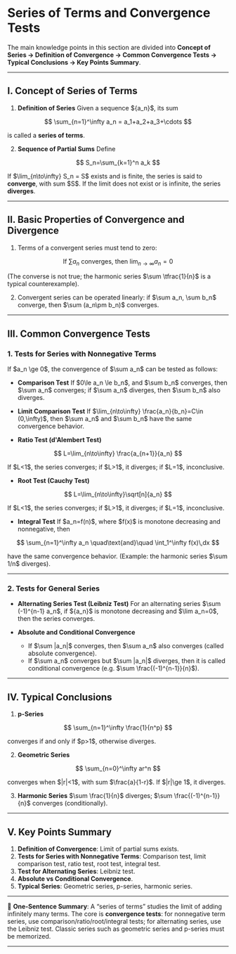 
# Series of Terms and Convergence Tests

The main knowledge points in this section are divided into **Concept of Series → Definition of Convergence → Common Convergence Tests → Typical Conclusions → Key Points Summary**.

---

## I. Concept of Series of Terms

1. **Definition of Series**
   Given a sequence \${a\_n}\$, its sum

$$
\sum_{n=1}^\infty a_n = a_1+a_2+a_3+\cdots
$$

is called a **series of terms**.

2. **Sequence of Partial Sums**
   Define

$$
S_n=\sum_{k=1}^n a_k
$$

If \$\lim\_{n\to\infty} S\_n = S\$ exists and is finite, the series is said to **converge**, with sum \$S\$.
If the limit does not exist or is infinite, the series **diverges**.

---

## II. Basic Properties of Convergence and Divergence

1. Terms of a convergent series must tend to zero:

$$
\text{If }\sum a_n \text{ converges, then } \lim_{n\to\infty} a_n = 0
$$

(The converse is not true; the harmonic series \$\sum \tfrac{1}{n}\$ is a typical counterexample).

2. Convergent series can be operated linearly: if \$\sum a\_n, \sum b\_n\$ converge, then
   \$\sum (a\_n\pm b\_n)\$ converges.

---

## III. Common Convergence Tests

### 1. Tests for Series with Nonnegative Terms

If \$a\_n \ge 0\$, the convergence of \$\sum a\_n\$ can be tested as follows:

* **Comparison Test**
  If \$0\le a\_n \le b\_n\$, and \$\sum b\_n\$ converges, then \$\sum a\_n\$ converges;
  if \$\sum a\_n\$ diverges, then \$\sum b\_n\$ also diverges.

* **Limit Comparison Test**
  If \$\lim\_{n\to\infty} \frac{a\_n}{b\_n}=C\in (0,\infty)\$, then \$\sum a\_n\$ and \$\sum b\_n\$ have the same convergence behavior.

* **Ratio Test (d'Alembert Test)**

$$
L=\lim_{n\to\infty} \frac{a_{n+1}}{a_n}
$$

If \$L<1\$, the series converges; if \$L>1\$, it diverges; if \$L=1\$, inconclusive.

* **Root Test (Cauchy Test)**

$$
L=\lim_{n\to\infty}\sqrt[n]{a_n}
$$

If \$L<1\$, the series converges; if \$L>1\$, it diverges; if \$L=1\$, inconclusive.

* **Integral Test**
  If \$a\_n=f(n)\$, where \$f(x)\$ is monotone decreasing and nonnegative, then

$$
\sum_{n=1}^\infty a_n \quad\text{and}\quad \int_1^\infty f(x)\,dx
$$

have the same convergence behavior.
(Example: the harmonic series \$\sum 1/n\$ diverges).

---

### 2. Tests for General Series

* **Alternating Series Test (Leibniz Test)**
  For an alternating series \$\sum (-1)^{n-1} a\_n\$, if \${a\_n}\$ is monotone decreasing and \$\lim a\_n=0\$, then the series converges.

* **Absolute and Conditional Convergence**

  * If \$\sum |a\_n|\$ converges, then \$\sum a\_n\$ also converges (called absolute convergence).
  * If \$\sum a\_n\$ converges but \$\sum |a\_n|\$ diverges, then it is called conditional convergence (e.g. \$\sum \frac{(-1)^{n-1}}{n}\$).

---

## IV. Typical Conclusions

1. **p-Series**

$$
\sum_{n=1}^\infty \frac{1}{n^p}
$$

converges if and only if \$p>1\$, otherwise diverges.

2. **Geometric Series**

$$
\sum_{n=0}^\infty ar^n
$$

converges when \$|r|<1\$, with sum \$\frac{a}{1-r}\$.
If \$|r|\ge 1\$, it diverges.

3. **Harmonic Series**
   \$\sum \frac{1}{n}\$ diverges;
   \$\sum \frac{(-1)^{n-1}}{n}\$ converges (conditionally).

---

## V. Key Points Summary

1. **Definition of Convergence**: Limit of partial sums exists.
2. **Tests for Series with Nonnegative Terms**: Comparison test, limit comparison test, ratio test, root test, integral test.
3. **Test for Alternating Series**: Leibniz test.
4. **Absolute vs Conditional Convergence**.
5. **Typical Series**: Geometric series, p-series, harmonic series.

---

📌 **One-Sentence Summary**:
A “series of terms” studies the limit of adding infinitely many terms. The core is **convergence tests**: for nonnegative term series, use comparison/ratio/root/integral tests; for alternating series, use the Leibniz test. Classic series such as geometric series and p-series must be memorized.

---

